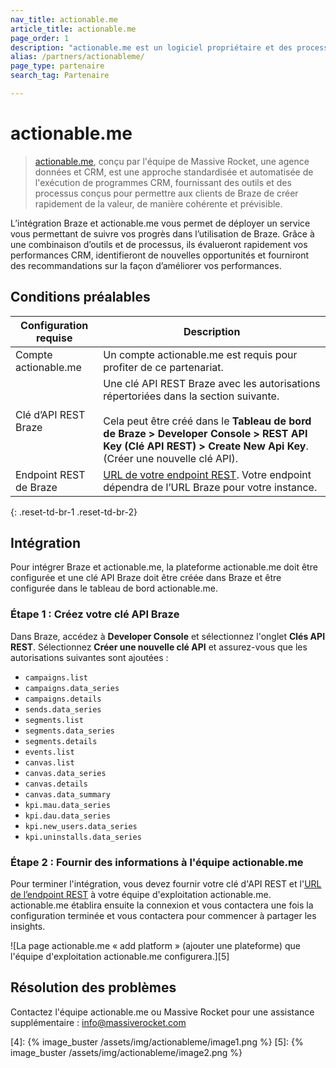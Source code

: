 ```yaml
---
nav_title: actionable.me
article_title: actionable.me
page_order: 1
description: "actionable.me est un logiciel propriétaire et des processus qui vous aident à tirer immédiatement le meilleur parti de votre investissement Braze."
alias: /partners/actionableme/
page_type: partenaire
search_tag: Partenaire

---
```


# actionable.me

> [actionable.me][2], conçu par l'équipe de Massive Rocket, une agence données et CRM, est une approche standardisée et automatisée de l'exécution de programmes CRM, fournissant des outils et des processus conçus pour permettre aux clients de Braze de créer rapidement de la valeur, de manière cohérente et prévisible. 

L’intégration Braze et actionable.me vous permet de déployer un service vous permettant de suivre vos progrès dans l’utilisation de Braze. Grâce à une combinaison d’outils et de processus, ils évalueront rapidement vos performances CRM, identifieront de nouvelles opportunités et fourniront des recommandations sur la façon d’améliorer vos performances.

## Conditions préalables

| Configuration requise | Description |
| --- | --- |
| Compte actionable.me | Un compte actionable.me est requis pour profiter de ce partenariat. |
| Clé d’API REST Braze | Une clé API REST Braze avec les autorisations répertoriées dans la section suivante.<br><br> Cela peut être créé dans le **Tableau de bord de Braze > Developer Console > REST API Key (Clé API REST) > Create New Api Key**.  (Créer une nouvelle clé API).|
| Endpoint REST de Braze | [URL de votre endpoint REST][1]. Votre endpoint dépendra de l’URL Braze pour votre instance. |
{: .reset-td-br-1 .reset-td-br-2}

## Intégration

Pour intégrer Braze et actionable.me, la plateforme actionable.me doit être configurée et une clé API Braze doit être créée dans Braze et être configurée dans le tableau de bord actionable.me.

### Étape 1 : Créez votre clé API Braze

Dans Braze, accédez à **Developer Console** et sélectionnez l'onglet **Clés API REST**. Sélectionnez **Créer une nouvelle clé API** et assurez-vous que les autorisations suivantes sont ajoutées :

- `campaigns.list`
- `campaigns.data_series`
- `campaigns.details`
- `sends.data_series`
- `segments.list`
- `segments.data_series`
- `segments.details`
- `events.list`
- `canvas.list`
- `canvas.data_series`
- `canvas.details`
- `canvas.data_summary`
- `kpi.mau.data_series`
- `kpi.dau.data_series`
- `kpi.new_users.data_series`
- `kpi.uninstalls.data_series`

### Étape 2 : Fournir des informations à l'équipe actionable.me

Pour terminer l'intégration, vous devez fournir votre clé d'API REST et l'[URL de l’endpoint REST][1] à votre équipe d'exploitation actionable.me. actionable.me établira ensuite la connexion et vous contactera une fois la configuration terminée et vous contactera pour commencer à partager les insights.

![La page actionable.me « add platform » (ajouter une plateforme) que l'équipe d'exploitation actionable.me configurera.][5]

## Résolution des problèmes

Contactez l'équipe actionable.me ou Massive Rocket pour une assistance supplémentaire : [info@massiverocket.com][3]

[1]: {{site.baseurl}}/developer_guide/rest_api/basics/#endpoints
[2]: https://actionable.me
[3]: mailto:info@massiverocket.com
[4]: {% image_buster /assets/img/actionableme/image1.png %}
[5]: {% image_buster /assets/img/actionableme/image2.png %}
